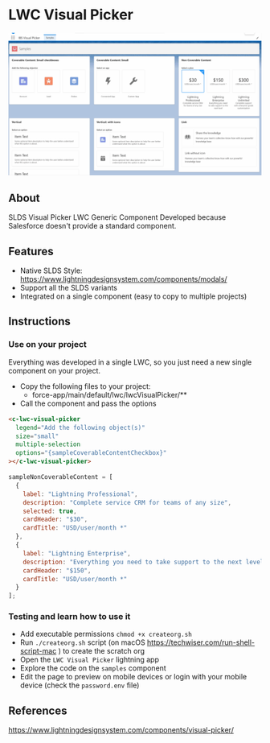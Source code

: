 # LWC Visual Picker

![sample](sample.gif "sample")

## About

SLDS Visual Picker LWC Generic Component Developed because Salesforce doesn't provide a standard component.

## Features

- Native SLDS Style: https://www.lightningdesignsystem.com/components/modals/
- Support all the SLDS variants
- Integrated on a single component (easy to copy to multiple projects)

## Instructions

### Use on your project

Everything was developed in a single LWC, so you just need a new single component on your project.

- Copy the following files to your project:
  - force-app/main/default/lwc/lwcVisualPicker/\*\*
- Call the component and pass the options

```html
<c-lwc-visual-picker
  legend="Add the following object(s)"
  size="small"
  multiple-selection
  options="{sampleCoverableContentCheckbox}"
></c-lwc-visual-picker>
```

```js
sampleNonCoverableContent = [
  {
    label: "Lightning Professional",
    description: "Complete service CRM for teams of any size",
    selected: true,
    cardHeader: "$30",
    cardTitle: "USD/user/month *"
  },
  {
    label: "Lightning Enterprise",
    description: "Everything you need to take support to the next level",
    cardHeader: "$150",
    cardTitle: "USD/user/month *"
  }
];
```

### Testing and learn how to use it

- Add executable permissions `chmod +x createorg.sh`
- Run `./createorg.sh` script (on macOS https://techwiser.com/run-shell-script-mac ) to create the scratch org
- Open the `LWC Visual Picker` lightning app
- Explore the code on the `samples` component
- Edit the page to preview on mobile devices or login with your mobile device (check the `password.env` file)

## References

https://www.lightningdesignsystem.com/components/visual-picker/
